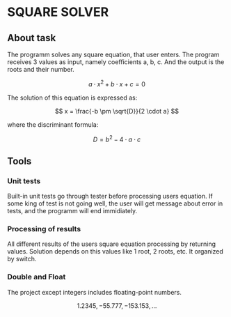 # SQUARE SOLVER

## About task

The programm solves any square equation, that user enters. The program receives 3 values as input, namely coefficients a, b, c. And the output is the roots and their number.

$$
a\cdot x^2 + b\cdot x + c = 0
$$

The solution of this equation is expressed as:

$$
x = \frac{-b \pm \sqrt{D}}{2 \cdot a}
$$

where the discriminant formula:

$$
D = b^2 - 4\cdot a\cdot c
$$

## Tools

### Unit tests

Built-in unit tests go through tester before processing users equation. If some king of test is not going well, the user will get message about error in tests, and the programm will end immidiately.

### Processing of results

All different results of the users square equation processing by returning values. Solution depends on this values like 1 root, 2 roots, etc. It organized by switch.

### Double and Float

The project except integers includes floating-point numbers.

$$
1.2345, -55.777, -153.153, ...
$$
